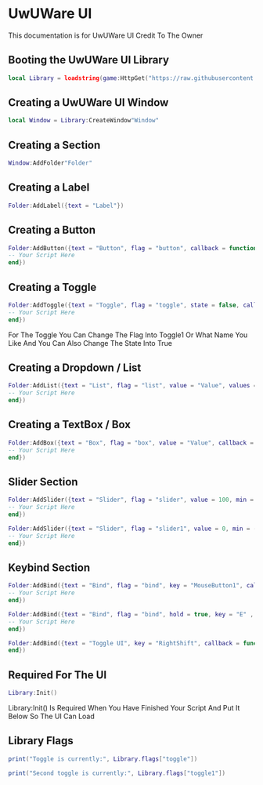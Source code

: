 # UwUWare UI
This documentation is for UwUWare UI Credit To The Owner

## Booting the UwUWare UI Library
```lua
local Library = loadstring(game:HttpGet("https://raw.githubusercontent.com/RileyBeeRBLX4/UI-Library/main/UwUWare%20UI/Library.lua", true))()
```




## Creating a UwUWare UI Window
```lua
local Window = Library:CreateWindow"Window"
```

## Creating a Section
```lua
Window:AddFolder"Folder"
```

## Creating a Label
```lua
Folder:AddLabel({text = "Label"})
```

## Creating a Button
```lua
Folder:AddButton({text = "Button", flag = "button", callback = function()
-- Your Script Here
end})
```

## Creating a Toggle
```lua
Folder:AddToggle({text = "Toggle", flag = "toggle", state = false, callback = function(a)
-- Your Script Here
end})
```
For The Toggle You Can Change The Flag Into Toggle1 Or What Name You Like And You Can Also Change The State Into True

## Creating a Dropdown / List
```lua
Folder:AddList({text = "List", flag = "list", value = "Value", values = {"Value1", "Value2", "Value3", "Value4"}, callback = function(a)
-- Your Script Here
end})
```

## Creating a TextBox / Box
```lua
Folder:AddBox({text = "Box", flag = "box", value = "Value", callback = function(a)
-- Your Script Here
end})
```

## Slider Section
```lua
Folder:AddSlider({text = "Slider", flag = "slider", value = 100, min = 20, max = 200, float = 0.3, callback = function(a)
-- Your Script Here
end})
```
```lua
Folder:AddSlider({text = "Slider", flag = "slider1", value = 0, min = -50, max = 100, callback = function(a)
-- Your Script Here
end})
```
## Keybind Section
```lua
Folder:AddBind({text = "Bind", flag = "bind", key = "MouseButton1", callback = function()
-- Your Script Here
end})
```
```lua
Folder:AddBind({text = "Bind", flag = "bind", hold = true, key = "E" , callback = function(a)
-- Your Script Here
end})
```
```lua
Folder:AddBind({text = "Toggle UI", key = "RightShift", callback = function() library:Close()
end})
```

## Required For The UI
```lua
Library:Init()
```
Library:Init() Is Required When You Have Finished Your Script And Put It Below So The UI Can Load

## Library Flags
```lua
print("Toggle is currently:", Library.flags["toggle"])
```
```lua
print("Second toggle is currently:", Library.flags["toggle1"])
```
